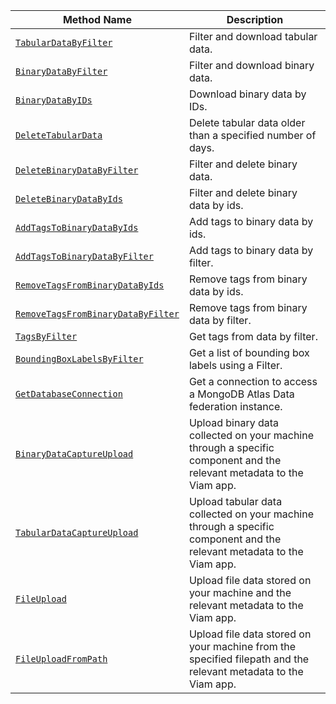 <!-- prettier-ignore -->
Method Name | Description
----------- | -----------
[`TabularDataByFilter`](/platform/build/program/apis/data-client/#tabulardatabyfilter) | Filter and download tabular data.
[`BinaryDataByFilter`](/platform/build/program/apis/data-client/#binarydatabyfilter) | Filter and download binary data.
[`BinaryDataByIDs`](/platform/build/program/apis/data-client/#binarydatabyids) | Download binary data by IDs.
[`DeleteTabularData`](/platform/build/program/apis/data-client/#deletetabulardata) | Delete tabular data older than a specified number of days.
[`DeleteBinaryDataByFilter`](/platform/build/program/apis/data-client/#deletebinarydatabyfilter) | Filter and delete binary data.
[`DeleteBinaryDataByIds`](/platform/build/program/apis/data-client/#deletebinarydatabyids) | Filter and delete binary data by ids.
[`AddTagsToBinaryDataByIds`](/platform/build/program/apis/data-client/#addtagstobinarydatabyids) | Add tags to binary data by ids.
[`AddTagsToBinaryDataByFilter`](/platform/build/program/apis/data-client/#addtagstobinarydatabyfilter) | Add tags to binary data by filter.
[`RemoveTagsFromBinaryDataByIds`](/platform/build/program/apis/data-client/#removetagsfrombinarydatabyids) | Remove tags from binary data by ids.
[`RemoveTagsFromBinaryDataByFilter`](/platform/build/program/apis/data-client/#removetagsfrombinarydatabyfilter) | Remove tags from binary data by filter.
[`TagsByFilter`](/platform/build/program/apis/data-client/#tagsbyfilter) | Get tags from data by filter.
[`BoundingBoxLabelsByFilter`](/platform/build/program/apis/data-client/#boundingboxlabelsbyfilter) | Get a list of bounding box labels using a Filter.
[`GetDatabaseConnection`](/platform/build/program/apis/data-client/#getdatabaseconnection) | Get a connection to access a MongoDB Atlas Data federation instance.
[`BinaryDataCaptureUpload`](/platform/build/program/apis/data-client/#binarydatacaptureupload) | Upload binary data collected on your machine through a specific component and the relevant metadata to the Viam app.
[`TabularDataCaptureUpload`](/platform/build/program/apis/data-client/#tabulardatacaptureupload) | Upload tabular data collected on your machine through a specific component and the relevant metadata to the Viam app.
[`FileUpload`](/platform/build/program/apis/data-client/#fileupload) | Upload file data stored on your machine and the relevant metadata to the Viam app.
[`FileUploadFromPath`](/platform/build/program/apis/data-client/#fileuploadfrompath) | Upload file data stored on your machine from the specified filepath and the relevant metadata to the Viam app.
